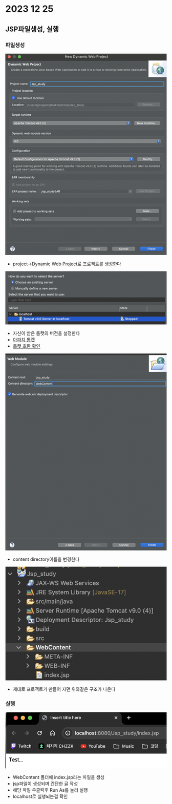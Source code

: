 # 2023 12 25

## JSP파일생성, 실행

### 파일생성
![1](./images/23_12_25/1.png)
- project->Dynamic Web Project로 프로젝트를 생성한다

![2](./images/23_12_25/2.png)
- 자신이 받은 톰캣의 버전을 설정한다
- [아파치 톰캣](https://tomcat.apache.org/)
- [톰캣 호환 확인](https://tomcat.apache.org/whichversion.html)

![3](./images/23_12_25/3.png)
- content directory이름을 변경한다

![4](./images/23_12_25/4.png)
- 제대로 프로젝트가 만들어 지면 위와같은 구조가 나온다
### 실행
![5](./images/23_12_25/5.png)  
- WebContent 폴더에 index.jsp라는 파일을 생성
- jsp파일이 생성되며 간단한 글 작성
- 해당 파일 우클릭후 Run As를 눌러 실행
- localhost로 실행되는걸 확인